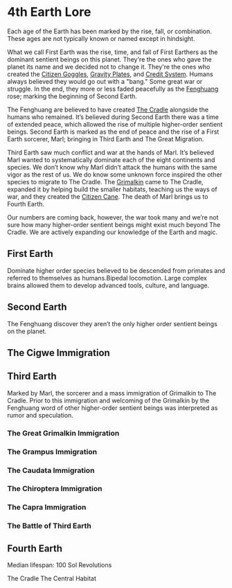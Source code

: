 # 4th Earth Lore

Each age of the Earth has been marked by the rise, fall, or combination. These ages are not typically known or named except in hindsight.

What we call First Earth was the rise, time, and fall of First Earthers as the dominant sentient beings on this planet. They're the ones who gave the planet its name and we decided not to change it. They're the ones who created the [Citizen Goggles](/things/#citizen-goggles), [Gravity Plates](/things/#gravity-plates), and [Credit System](/things/#credit-system). Humans always believed they would go out with a "bang." Some great war or struggle. In the end, they more or less faded peacefully as the [Fenghuang](/people/#fenghuang) rose; marking the beginning of Second Earth.

The Fenghuang are believed to have created [The Cradle](/places/dragonus/#the-cradle) alongside the humans who remained. It’s believed during Second Earth there was a time of extended peace, which allowed the rise of multiple higher-order sentient beings. Second Earth is marked as the end of peace and the rise of a First Earth sorcerer, Marl; bringing in Third Earth and The Great Migration.

Third Earth saw much conflict and war at the hands of Marl. It’s believed Marl wanted to systematically dominate each of the eight continents and species. We don’t know why Marl didn’t attack the humans with the same vigor as the rest of us. We do know some unknown force inspired the other species to migrate to The Cradle. The [Grimalkin](/people/grimalkin/) came to The Cradle, expanded it by helping build the smaller habitats, teaching us the ways of war, and they created the [Citizen Cane](/things/#citizen-cane). The death of Marl brings us to Fourth Earth.

Our numbers are coming back, however, the war took many and we’re not sure how many higher-order sentient beings might exist much beyond The Cradle. We are actively expanding our knowledge of the Earth and magic.

## First Earth

Dominate higher order species believed to be descended from primates and referred to themselves as humans.Bipedal locomotion. Large complex brains allowed them to develop advanced tools, culture, and language.

## Second Earth

The Fenghuang discover they aren’t the only higher order sentient beings on the planet. 

## The Cigwe Immigration

## Third Earth

Marked by Marl, the sorcerer and a mass immigration of Grimalkin to The Cradle. Prior to this immigration and welcoming of the Grimalkin by the Fenghuang word of other higher-order sentient beings was interpreted as rumor and speculation.

### The Great Grimalkin Immigration

### The Grampus Immigration

### The Caudata Immigration

### The Chiroptera Immigration

### The Capra Immigration

### The Battle of Third Earth

## Fourth Earth

Median lifespan: 100 Sol Revolutions

The Cradle
The Central Habitat
